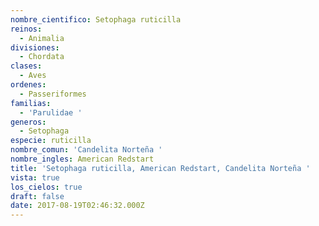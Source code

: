 ```yaml
---
nombre_cientifico: Setophaga ruticilla
reinos:
  - Animalia
divisiones:
  - Chordata
clases:
  - Aves
ordenes:
  - Passeriformes
familias:
  - 'Parulidae '
generos:
  - Setophaga
especie: ruticilla
nombre_comun: 'Candelita Norteña '
nombre_ingles: American Redstart
title: 'Setophaga ruticilla, American Redstart, Candelita Norteña '
vista: true
los_cielos: true
draft: false
date: 2017-08-19T02:46:32.000Z
---
```


